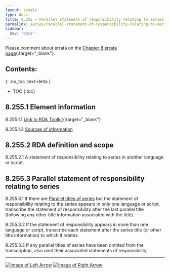 ```yaml
---
layout: single
type: docs
title: 8.255 — Parallel statement of responsibility relating to series
permalink: series/Parallel-statement-of-responsibility-relating-to-series/
sidebar:
  nav: "docs"
---
```


Please comment about errata on the [Chapter 8 errata page](https://docs.google.com/document/d/1-ZWQGu_ouVQ7UluDNDk86hr2_aBqsUzI6Re9MU3KVqo/edit#heading=h.swjk1h8lodxt){:target="_blank"}.

## Contents:
{: .no_toc .text-delta }

- TOC
{:toc}

## 8.255.1 Element information

<a name="8.255.1.1">8.255.1.1</a> [Link to RDA Toolkit](https://beta.rdatoolkit.org/en-US_ala-cc4dfafb-b41b-339d-85ea-17cebe940dff){:target="_blank"}

<a name="8.255.1.2">8.255.1.2</a> [Sources of information](/DCRMR/series/#8011-sources-of-information)

## 8.255.2 RDA definition and scope

<a name="8.255.2.1">8.255.2.1</a> A statement of responsibility relating to series in another language or script.

## 8.255.3 Parallel statement of responsibility relating to series

<a name="8.255.3.1">8.255.3.1</a> If there are [Parallel titles of series](/DCRMR/series/Parallel-title-of-series/) but the statement of responsibility relating to the series appears in only one language or script, transcribe the statement of responsibility after the last parallel title (following any other title information associated with the title). 

<a name="8.255.3.2">8.255.3.2</a> If the statement of responsibility appears in more than one language or script, transcribe each statement after the series title (or other title information) to which it relates.

<a name="8.255.3.3">8.255.3.3</a> If any parallel titles of series have been omitted from the transcription, also omit their associated statements of responsibility.

---

[![Image of Left Arrow](https://rbms-bsc.github.io/DCRMR/assets/pictures/navigation/Arrow_Left.png "8.25 — Statement of responsibility relating to series")](/DCRMR/series/Statement-of-responsibility-relating-to-series/) [![Image of Right Arrow](https://rbms-bsc.github.io/DCRMR/assets/pictures/navigation/Arrow_Right.png "8.27 — Numbering within sequence")](/DCRMR/series/Numbering-within-sequence/)
